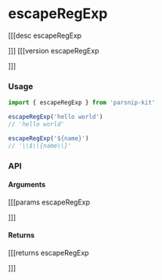 # escapeRegExp
[[[desc escapeRegExp
  
]]]
[[[version escapeRegExp
  
]]]

### Usage

```ts
import { escapeRegExp } from 'parsnip-kit'

escapeRegExp('hello world')
// 'hello world'

escapeRegExp('${name}')
// '\\$\\{name\\}'

```


### API

#### Arguments

[[[params escapeRegExp

]]]

#### Returns

[[[returns escapeRegExp

]]]
